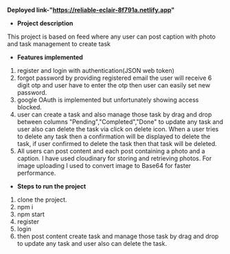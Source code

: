 **Deployed link-"https://reliable-eclair-8f791a.netlify.app"**

- **Project description**
 
This project is based on feed where any user can post caption with photo and task management to create task 

- **Features implemented**
1. register and login with authentication(JSON web token)
2. forgot password by providing registered email the user will receive 6 digit otp and user have to enter the otp then user can easily set new password.
3. google OAuth is implemented but unfortunately showing access blocked.
4. user can create a task and also manage those task by drag and drop between columns "Pending","Completed","Done" to update any task and user also can delete the task via click on delete icon. When a user tries to delete any task then a confirmation will be displayed to delete the task, if user confirmed to delete the task then that task will be deleted.
4. All users can post content and each post containing a photo and a caption. I have used cloudinary for storing and retrieving photos. For image uploading I used to convert image to Base64 for faster performance.
 
- **Steps to run the project**
 1. clone the project.
 2. npm i 
 3. npm start  
 4. register 
 5. login 
 6. then post content create task and manage those task by drag and drop to update any task and user also can delete the task. 
